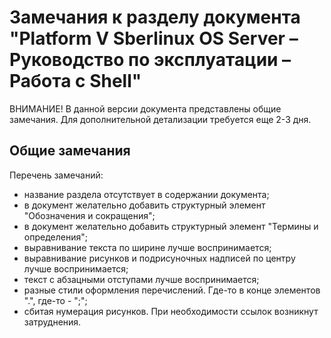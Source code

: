 # Замечания к разделу документа "Platform V Sberlinux OS Server – Руководство по эксплуатации – Работа с Shell"

ВНИМАНИЕ! В данной версии документа представлены общие замечания. Для дополнительной детализации требуется еще 2-3 дня.

## Общие замечания
Перечень замечаний:
- название раздела отсутствует в содержании документа;
- в документ желательно добавить структурный элемент "Обозначения и сокращения";
- в документ желательно добавить структурный элемент "Термины и определения";
- выравнивание текста по ширине лучше воспринимается;
- выравнивание рисунков и подрисуночных надписей по центру лучше воспринимается;
- текст с абзацными отступами лучше воспринимается;
- разные стили оформления перечислений. Где-то в конце элементов ".", где-то - ";";
- сбитая нумерация рисунков. При необходимости ссылок возникнут затруднения.



